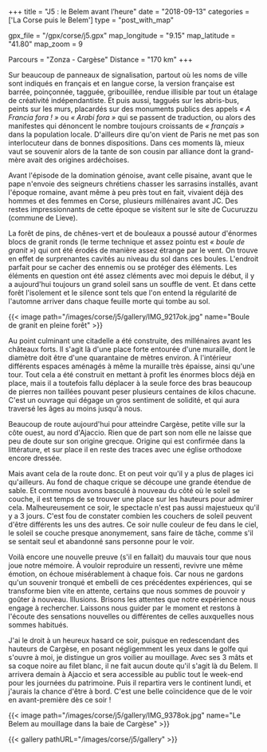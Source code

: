 +++
title = "J5 : le Belem avant l’heure"
date = "2018-09-13"
categories = ['La Corse puis le Belem']
type = "post_with_map"

gpx_file = "/gpx/corse/j5.gpx"
map_longitude = "9.15"
map_latitude = "41.80"
map_zoom = 9

Parcours = "Zonza - Cargèse"
Distance = "170 km"
+++

Sur beaucoup de panneaux de signalisation, partout où les noms de ville sont indiqués en français et en langue corse, la version française est barrée, poinçonnée, tagguée, gribouillée, rendue illisible par tout un étalage de créativité indépendantiste.
Et puis aussi, taggués sur les abris-bus, peints sur les murs, placardés sur des monuments publics des appels _&laquo; A Francia fora ! &raquo;_ ou _&laquo; Arabi fora &raquo;_ qui se passent de traduction, ou alors des manifestes qui dénoncent le nombre toujours croissants de _&laquo; français &raquo;_ dans la population locale.
D'ailleurs dire qu'on vient de Paris ne met pas son interlocuteur dans de bonnes dispositions. Dans ces moments là, mieux vaut se souvenir alors de la tante de son cousin par alliance dont la grand-mère avait des origines ardéchoises.

Avant l'épisode de la domination génoise, avant celle pisaine, avant que le pape n'envoie des seigneurs chrétiens chasser les sarrasins installés, avant l'époque romaine, avant même à peu près tout en fait, vivaient déjà des hommes et des femmes en Corse, plusieurs millénaires avant JC. Des restes impressionnants de cette époque se visitent sur le site de Cucuruzzu (commune de Lieve).

La forêt de pins, de chênes-vert et de bouleaux a poussé autour d'énormes blocs de granit ronds (le terme technique et assez pointu est _&laquo; boule de granit &raquo;_) qui ont été érodés de manière assez étrange par le vent. On trouve en effet de surprenantes cavités au niveau du sol dans ces boules. L'endroit parfait pour se cacher des ennemis ou se protéger des éléments. 
Les éléments en question ont été assez cléments avec moi depuis le début, il y a aujourd'hui toujours un grand soleil sans un souffle de vent. Et dans cette forêt l'isolement et le silence sont tels que l'on entend la régularité de l'automne arriver dans chaque feuille morte qui tombe au sol.

{{< image path="/images/corse/j5/gallery/IMG_9217ok.jpg" name="Boule de granit en pleine forêt" >}}

Au point culminant une citadelle a été construite, des millénaires avant les châteaux forts. Il s'agit là d'une place forte entourée d'une muraille, dont le diamètre doit être d'une quarantaine de mètres environ. À l'intérieur différents espaces aménagés à même la muraille très épaisse, ainsi qu'une tour. Tout cela a été construit en mettant à profit les énormes blocs déjà en place, mais il a toutefois fallu déplacer à la seule force des bras beaucoup de pierres non taillées pouvant peser plusieurs centaines de kilos chacune. C'est un ouvrage qui dégage un gros sentiment de solidité, et qui aura traversé les âges au moins jusqu'à nous.

Beaucoup de route aujourd'hui pour atteindre Cargèse, petite ville sur la côte ouest, au nord d'Ajaccio. Rien que de part son nom elle ne laisse que peu de doute sur son origine grecque. Origine qui est confirmée dans la littérature, et sur place il en reste des traces avec une église orthodoxe encore dressée.

Mais avant cela de la route donc. Et on peut voir qu'il y a plus de plages ici qu'ailleurs. Au fond de chaque crique se découpe une grande étendue de sable. Et comme nous avons basculé à nouveau du côté où le soleil se couche, il est temps de se trouver une place sur les hauteurs pour admirer cela.
Malheureusement ce soir, le spectacle n'est pas aussi majestueux qu'il y a 3 jours. C'est fou de constater combien les couchers de soleil peuvent d'être différents les uns des autres. Ce soir nulle couleur de feu dans le ciel, le soleil se couche presque anonymement, sans faire de tâche, comme s'il se sentait seul et abandonné sans personne pour le voir.

Voilà encore une nouvelle preuve (s'il en fallait) du mauvais tour que nous joue notre mémoire.
À vouloir reproduire un ressenti, revivre une même émotion, on échoue misérablement à chaque fois. Car nous ne gardons qu'un souvenir tronqué et embelli de ces précédentes expériences, qui se transforme bien vite en attente, certains que nous sommes de pouvoir y goûter à nouveau. Illusions.
Brisons les attentes que notre expérience nous engage à rechercher. Laissons nous guider par le moment et restons à l'écoute des sensations nouvelles ou différentes de celles auxquelles nous sommes habitués.

J'ai le droit à un heureux hasard ce soir, puisque en redescendant des hauteurs de Cargèse, en posant négligemment les yeux dans le golfe qui s'ouvre à moi, je distingue un gros voilier au mouillage. Avec ses 3 mâts et sa coque noire au filet blanc, il ne fait aucun doute qu'il s'agit là du Belem. Il arrivera demain à Ajaccio et sera accessible au public tout le week-end pour les journées du patrimoine. Puis il repartira vers le continent lundi, et j'aurais la chance d'être à bord. C'est une belle coïncidence que de le voir en avant-première dès ce soir !

{{< image path="/images/corse/j5/gallery/IMG_9378ok.jpg" name="Le Belem au mouillage dans la baie de Cargèse" >}}


{{< gallery pathURL="/images/corse/j5/gallery" >}}